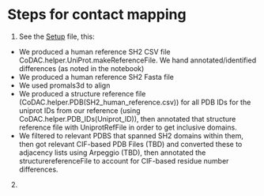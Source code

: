 # Steps for contact mapping
1. See the [Setup](/SH2_domain_setup.ipynb) file, this:
  * We produced a human reference SH2 CSV file CoDAC.helper.UniProt.makeReferenceFile. We hand annotated/identified differences (as noted in the notebook)
  * We produced a human reference SH2 Fasta file
  * We used promals3d to align
  * We produced a structure reference file (CoDAC.helper.PDB(SH2_human_reference.csv)) for all PDB IDs for the uniprot IDs from our reference (using CoDAC.helper.PDB_IDs(Uniprot_ID)), then annotated that structure reference file with UniprotRefFile in order to get inclusive domains.
  * We filtered to relevant PDBS that spanned SH2 domains within them, then got relevant CIF-based PDB Files (TBD) and converted these to adjacency lists using Arpeggio (TBD), then annotated the structurereferenceFile to account for CIF-based residue number differences.
2. 


